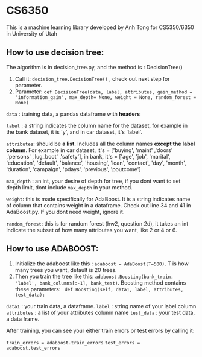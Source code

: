 # CS6350 
This is a machine learning library developed by Anh Tong for
CS5350/6350 in University of Utah

## How to use decision tree:
The algorithm is in decision_tree.py, and the method is : DecisionTree()

1. Call it: `decision_tree.DecisionTree()` , check out next step for parameter.
2. Parameter: `def DecisionTree(data, label, attributes, gain_method = 'information_gain', max_depth= None, weight = None, random_forest = None)`
   
`data` : training data, a pandas dataframe with **headers**

`label` : a string indicates the column name for the dataset, for example in the bank dataset, it is 'y', and in car dataset, it's 'label'.

`attributes`: should be **a list**. Includes all the column names **except the label column**. For example in car dataset, it's = ['buying', 'maint' ,'doors' ,'persons' ,'lug_boot' ,'safety'], in bank, it's = ['age', 'job', 'marital', 'education',
                'default', 'balance', 'housing', 'loan',
                'contact', 'day', 'month', 'duration',
                'campaign', 'pdays', 'previous', 'poutcome']

`max_depth` : an int, your desire of depth for tree, if you dont want to set depth limit, dont include `max_depth` in your method.

`weight`: this is made specifically for AdaBoost. It is a string indicates name of column that contains weight in a dataframe. Check out line 34 and 41 in AdaBoost.py. If you dont need weight, ignore it.

`random_forest`: this is for random forest (hw2, question 2d), it takes an int indicate the subset of how many attributes you want, like 2 or 4 or 6.

## How to use ADABOOST:

1. Initialize the adaboost like this : `adaboost = AdaBoost(T=500)`. T is how many trees you want, default is 20 trees.
2. Then you train the tree like this: `adaboost.Boosting(bank_train, 'label', bank_columns[:-1], bank_test)`. Boosting method contains these parameters: ` def Boosting(self, data1, label, attributes, test_data):`

`data1` : your train data, a dataframe.
`label` : string name of your label column
`attributes` : a list of your attributes column name
`test_data` : your test data, a data frame.

After training, you can see your either train errors or test errors by calling it:

`train_errors = adaboost.train_errors`
`test_errors = adaboost.test_errors`
